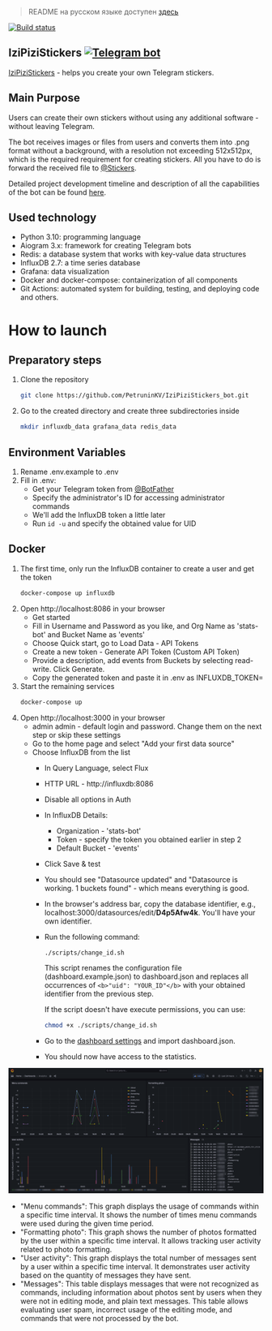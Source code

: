 > README на русском языке доступен [здесь](README.ru.md)

[![Build status](https://github.com/PetruninKV/telebot_make_foto_for_sticker/actions/workflows/checks.yml/badge.svg?branch=master)](https://github.com/PetruninKV/telebot_make_foto_for_sticker/actions/workflows/checks.yml)

## IziPiziStickers [![Telegram bot](https://img.shields.io/badge/bot-online-success?style=plastick&logo=telegram&labelColor=FCFCFC)](https://t.me/make_photo_for_sticker_bot)

[IziPiziStickers](https://t.me/make_photo_for_sticker_bot) - helps you create your own Telegram stickers.

## Main Purpose
Users can create their own stickers without using any additional software - without leaving Telegram.

The bot receives images or files from users and converts them into .png format without a background, with a resolution not exceeding 512x512px, which is the required requirement for creating stickers. All you have to do is forward the received file to [@Stickers](https://t.me/Stickers).

Detailed project development timeline and description of all the capabilities of the bot can be found [here](description.md).

## Used technology
- Python 3.10: programming language
- Aiogram 3.x: framework for creating Telegram bots
- Redis: a database system that works with key-value data structures
- InfluxDB 2.7: a time series database
- Grafana: data visualization
- Docker and docker-compose: containerization of all components
- Git Actions: automated system for building, testing, and deploying code
  and others.

# How to launch

## Preparatory steps
1. Clone the repository
    ```bash
   git clone https://github.com/PetruninKV/IziPiziStickers_bot.git
    ```
2. Go to the created directory and create three subdirectories inside
    ```bash
   mkdir influxdb_data grafana_data redis_data
    ```

## Environment Variables
1. Rename .env.example to .env
2. Fill in .env:
   - Get your Telegram token from [@BotFather](https://t.me/BotFather)
   - Specify the administrator's ID for accessing administrator commands
   - We'll add the InfluxDB token a little later
   - Run ```id -u``` and specify the obtained value for UID

## Docker
1. The first time, only run the InfluxDB container to create a user and get the token
    ```bash
   docker-compose up influxdb
    ```
2. Open http://localhost:8086 in your browser
   - Get started
   - Fill in Username and Password as you like, and Org Name as 'stats-bot' and Bucket Name as 'events'
   - Choose Quick start, go to Load Data - API Tokens
   - Create a new token - Generate API Token (Custom API Token)
   - Provide a description, add events from Buckets by selecting read-write. Click Generate.
   - Copy the generated token and paste it in .env as INFLUXDB_TOKEN=
3. Start the remaining services
    ```bash
   docker-compose up
    ```
4. Open http://localhost:3000 in your browser
   - admin admin - default login and password. Change them on the next step or skip these settings
   - Go to the home page and select "Add your first data source"
   - Choose InfluxDB from the list
     - In Query Language, select Flux
     - HTTP URL - http://influxdb:8086
     - Disable all options in Auth
     - In InfluxDB Details:
       - Organization - 'stats-bot'
       - Token - specify the token you obtained earlier in step 2
       - Default Bucket - 'events'
     - Click Save & test
     - You should see "Datasource updated" and "Datasource is working. 1 buckets found" - which means everything is good.
     - In the browser's address bar, copy the database identifier, e.g., localhost:3000/datasources/edit/<b>D4p5Afw4k</b>. You'll have your own identifier.
     - Run the following command:
        ```bash
        ./scripts/change_id.sh
        ```
        This script renames the configuration file (dashboard.example.json) to dashboard.json and replaces all occurrences of `<b>"uid": "YOUR_ID"</b>` with your obtained identifier from the previous step.

        If the script doesn't have execute permissions, you can use:
        ```bash
        chmod +x ./scripts/change_id.sh
        ```

     - Go to the [dashboard settings](http://localhost:3000/dashboard/import) and import dashboard.json.
     - You should now have access to the statistics.

![Stats](images/stats-image.png)
- "Menu commands": This graph displays the usage of commands within a specific time interval. It shows the number of times menu commands were used during the given time period.
- "Formatting photo": This graph shows the number of photos formatted by the user within a specific time interval. It allows tracking user activity related to photo formatting.
- "User activity": This graph displays the total number of messages sent by a user within a specific time interval. It demonstrates user activity based on the quantity of messages they have sent.
- "Messages": This table displays messages that were not recognized as commands, including information about photos sent by users when they were not in editing mode, and plain text messages. This table allows evaluating user spam, incorrect usage of the editing mode, and commands that were not processed by the bot.
